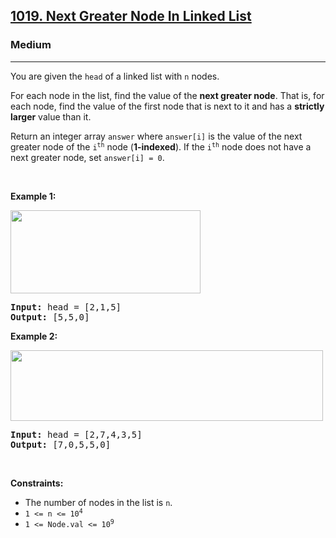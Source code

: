 <h2><a href="https://leetcode.com/problems/next-greater-node-in-linked-list/">1019. Next Greater Node In Linked List</a></h2><h3>Medium</h3><hr><div style="user-select: auto;"><p style="user-select: auto;">You are given the <code style="user-select: auto;">head</code> of a linked list with <code style="user-select: auto;">n</code> nodes.</p>

<p style="user-select: auto;">For each node in the list, find the value of the <strong style="user-select: auto;">next greater node</strong>. That is, for each node, find the value of the first node that is next to it and has a <strong style="user-select: auto;">strictly larger</strong> value than it.</p>

<p style="user-select: auto;">Return an integer array <code style="user-select: auto;">answer</code> where <code style="user-select: auto;">answer[i]</code> is the value of the next greater node of the <code style="user-select: auto;">i<sup style="user-select: auto;">th</sup></code> node (<strong style="user-select: auto;">1-indexed</strong>). If the <code style="user-select: auto;">i<sup style="user-select: auto;">th</sup></code> node does not have a next greater node, set <code style="user-select: auto;">answer[i] = 0</code>.</p>

<p style="user-select: auto;">&nbsp;</p>
<p style="user-select: auto;"><strong class="example" style="user-select: auto;">Example 1:</strong></p>
<img alt="" src="https://assets.leetcode.com/uploads/2021/08/05/linkedlistnext1.jpg" style="width: 304px; height: 133px; user-select: auto;">
<pre style="user-select: auto;"><strong style="user-select: auto;">Input:</strong> head = [2,1,5]
<strong style="user-select: auto;">Output:</strong> [5,5,0]
</pre>

<p style="user-select: auto;"><strong class="example" style="user-select: auto;">Example 2:</strong></p>
<img alt="" src="https://assets.leetcode.com/uploads/2021/08/05/linkedlistnext2.jpg" style="width: 500px; height: 113px; user-select: auto;">
<pre style="user-select: auto;"><strong style="user-select: auto;">Input:</strong> head = [2,7,4,3,5]
<strong style="user-select: auto;">Output:</strong> [7,0,5,5,0]
</pre>

<p style="user-select: auto;">&nbsp;</p>
<p style="user-select: auto;"><strong style="user-select: auto;">Constraints:</strong></p>

<ul style="user-select: auto;">
	<li style="user-select: auto;">The number of nodes in the list is <code style="user-select: auto;">n</code>.</li>
	<li style="user-select: auto;"><code style="user-select: auto;">1 &lt;= n &lt;= 10<sup style="user-select: auto;">4</sup></code></li>
	<li style="user-select: auto;"><code style="user-select: auto;">1 &lt;= Node.val &lt;= 10<sup style="user-select: auto;">9</sup></code></li>
</ul>
</div>